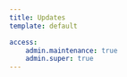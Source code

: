 ```yaml
---
title: Updates
template: default

access:
    admin.maintenance: true
    admin.super: true
---
```

